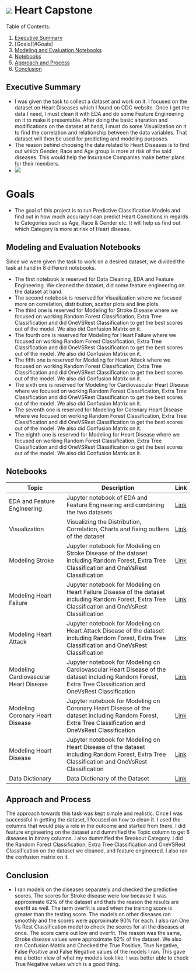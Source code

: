 # ![](https://img.webmd.com/dtmcms/live/webmd/consumer_assets/site_images/articles/health_tools/did_you_know_this_could_lead_to_heart_disease_slideshow/493ss_thinkstock_rf_heart_illustration.jpg) Heart Capstone

Table of Contents:
1) [Executive Summary](#Executive-Summary)
2) [Goals][#Goals]
3) [Modeling and Evaluation Notebooks](#Modeling-and-Evaluation-Notebooks)
4) [Notebooks](#Notebooks)
5) [Approach and Process](#Approach-and-Process)
6) [Conclusion](#Conclusion)

## Executive Summary
- I was given the task to collect a dataset and work on it. I focused on the dataset on Heart Diseases which I found on CDC website. Once I get the data I need, I must clean it with EDA and do some Feature Engineering on it to make it presentable. After doing the basic alteration and modifications on the dataset at hand, I must do some Visualization on it to find the correlation and relationship between the data variables. That dataset will then be used for predicting and modeling purposes.
- The reason behind choosing the data related to Heart Diseases is to find out which Gender, Race and Age group is more at risk of the said diseases. This would help the Insurance Companies make better plans for their members.
- ![](https://img.webmd.com/dtmcms/live/webmd/consumer_assets/site_images/articles/health_tools/how_heart_disease_affects_your_body_slideshow/493ss_webmd_ed_anatomy_of_heart.jpg)

# Goals
- The goal of this project is to run Predictive Classification Models and find out in how much accuracy I can predict Heart Conditions in regards to Categories such as Age, Race & Gender etc. It will help us find out which Category is more at risk of Heart disease.

## Modeling and Evaluation Notebooks
Since we were given the task to work on a desired dataset, we divided the task at hand in 8 different notebooks. 
- The first notebook is reserved for Data Cleaning, EDA and Feature Engineering. We cleaned the dataset, did some feature engineering on the dataset at hand.
- The second notebook is reserved for Visualization where we focused more on correlation, distribution, scatter plots and line plots. 
- The third one is reserved for Modeling for Stroke Disease where we focused on working Random Forest Classification, Extra Tree Classification and did OneVSRest Classification to get the best scores out of the model. We also did Confusion Matrix on it.
- The fourth one is reserved for Modeling for Heart Failure where we focused on working Random Forest Classification, Extra Tree Classification and did OneVSRest Classification to get the best scores out of the model. We also did Confusion Matrix on it.
- The fifth one is reserved for Modeling for Heart Attack where we focused on working Random Forest Classification, Extra Tree Classification and did OneVSRest Classification to get the best scores out of the model. We also did Confusion Matrix on it.
- The sixth one is reserved for Modeling for Cardiovascular Heart Disease where we focused on working Random Forest Classification, Extra Tree Classification and did OneVSRest Classification to get the best scores out of the model. We also did Confusion Matrix on it.
- The seventh one is reserved for Modeling for Coronary Heart Disease where we focused on working Random Forest Classification, Extra Tree Classification and did OneVSRest Classification to get the best scores out of the model. We also did Confusion Matrix on it.
- The eighth one is reserved for Modeling for Heart Disease where we focused on working Random Forest Classification, Extra Tree Classification and did OneVSRest Classification to get the best scores out of the model. We also did Confusion Matrix on it.

## Notebooks
| Topic | Description | Link |
| --- | --- | --- |
| EDA and Feature Engineering | Jupyter notebook of EDA and Feature Engineering and combining the two datasets | [Link](./EDA-and-Feature-Engineering.ipynb)|
| Visualization | Visualizing the Distribution, Correlation, Charts and fixing outliers of the dataset | [Link](./Visualizations.ipynb)|
| Modeling Stroke | Jupyter notebook for Modeling on Stroke Disease of the dataset including Random Forest, Extra Tree Classification and OneVsRest Classification | [Link](./Modeling_Stroke.ipynb) |
| Modeling Heart Failure | Jupyter notebook for Modeling on Heart Failure Disease of the dataset including Random Forest, Extra Tree Classification and OneVsRest Classification | [Link](./Modeling_Heart_Failure.ipynb) |
| Modeling Heart Attack | Jupyter notebook for Modeling on Heart Attack Disease of the dataset including Random Forest, Extra Tree Classification and OneVsRest Classification | [Link](./Modeling_Heart_Attack.ipynb) |
| Modeling Cardiovascular Heart Disease | Jupyter notebook for Modeling on Cardiovascular Heart Disease of the dataset including Random Forest, Extra Tree Classification and OneVsRest Classification | [Link](./Modeling_Cardiovascular_Diseases.ipynb) |
| Modeling Coronary Heart Disease | Jupyter notebook for Modeling on Coronary Heart Disease of the dataset including Random Forest, Extra Tree Classification and OneVsRest Classification | [Link](./Modeling_Coronary_Heart_Disease.ipynb) |
| Modeling Heart Disease | Jupyter notebook for Modeling on Heart Disease of the dataset including Random Forest, Extra Tree Classification and OneVsRest Classification | [Link](./Modeling_Heart_Diseases.ipynb) |
| Data Dictionary | Data Dictionary of the Dataset|[Link](./DataDictionary.md)|

## Approach and Process
The approach towards this task was kept simple and realistic. Once I was successful in getting the dataset, I focused on how to clean it. I used the columns that would play a role in the outcome and started from there. I did feature engineering on the dataset and dummified the Topic column to get 6 diseases in binary columns. I also dummified the Breakout Category. I did the Random Forest Classification, Extra Tree Classification and OneVSRest Classification on the dataset we cleaned, and feature engineered. I also ran the confusion matrix on it.

## Conclusion
- I ran models on the diseases separately and checked the predictive scores. The scores for Stroke disease were low because it was approximate 62% of the dataset and thats the reason the results are overfit as well. The term overfit is used when the training score is greater than the testing score. The models on other diseases ran smoothly and the scores were approximate 90% for each. I also ran One Vs Rest Classification model to check the scores for all the diseases at once. The score came out low and overfit. The reason was the same, Stroke disease values were approximate 62% of the dataset. We also ran Confusion Matrix and Checked the True Positive, True Negative, False Positive and False Negative values of the models I ran. This gave me a better view of what my models look like. I was better able to check True Negative values which is a good thing.

